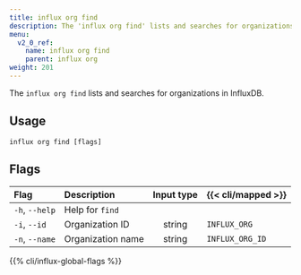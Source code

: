 ```yaml
---
title: influx org find
description: The 'influx org find' lists and searches for organizations in InfluxDB.
menu:
  v2_0_ref:
    name: influx org find
    parent: influx org
weight: 201
---
```


The `influx org find` lists and searches for organizations in InfluxDB.

## Usage
```
influx org find [flags]
```

## Flags
| Flag           | Description       | Input type  | {{< cli/mapped >}} |
|:----           |:-----------       |:----------: |:------------------ |
| `-h`, `--help` | Help for `find`   |             |                    |
| `-i`, `--id`   | Organization ID   | string      | `INFLUX_ORG`       |
| `-n`, `--name` | Organization name | string      | `INFLUX_ORG_ID`    |

{{% cli/influx-global-flags %}}
